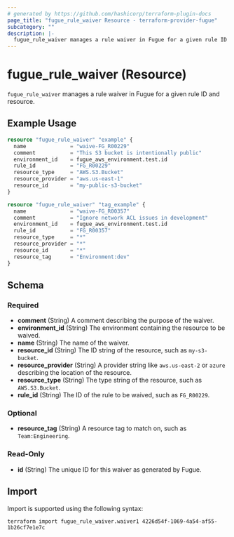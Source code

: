 ```yaml
---
# generated by https://github.com/hashicorp/terraform-plugin-docs
page_title: "fugue_rule_waiver Resource - terraform-provider-fugue"
subcategory: ""
description: |-
  fugue_rule_waiver manages a rule waiver in Fugue for a given rule ID and resource.
---
```


# fugue_rule_waiver (Resource)

`fugue_rule_waiver` manages a rule waiver in Fugue for a given rule ID and resource.

## Example Usage

```terraform
resource "fugue_rule_waiver" "example" {
  name              = "waive-FG_R00229"
  comment           = "This S3 bucket is intentionally public"
  environment_id    = fugue_aws_environment.test.id
  rule_id           = "FG_R00229"
  resource_type     = "AWS.S3.Bucket"
  resource_provider = "aws.us-east-1"
  resource_id       = "my-public-s3-bucket"
}

resource "fugue_rule_waiver" "tag_example" {
  name              = "waive-FG_R00357"
  comment           = "Ignore network ACL issues in development"
  environment_id    = fugue_aws_environment.test.id
  rule_id           = "FG_R00357"
  resource_type     = "*"
  resource_provider = "*"
  resource_id       = "*"
  resource_tag      = "Environment:dev"
}
```

<!-- schema generated by tfplugindocs -->
## Schema

### Required

- **comment** (String) A comment describing the purpose of the waiver.
- **environment_id** (String) The environment containing the resource to be waived.
- **name** (String) The name of the waiver.
- **resource_id** (String) The ID string of the resource, such as `my-s3-bucket`.
- **resource_provider** (String) A provider string like `aws.us-east-2` or `azure` describing the location of the resource.
- **resource_type** (String) The type string of the resource, such as `AWS.S3.Bucket`.
- **rule_id** (String) The ID of the rule to be waived, such as `FG_R00229`.

### Optional

- **resource_tag** (String) A resource tag to match on, such as `Team:Engineering`.

### Read-Only

- **id** (String) The unique ID for this waiver as generated by Fugue.

## Import

Import is supported using the following syntax:

```shell
terraform import fugue_rule_waiver.waiver1 4226d54f-1069-4a54-af55-1b26cf7e1e7c
```
